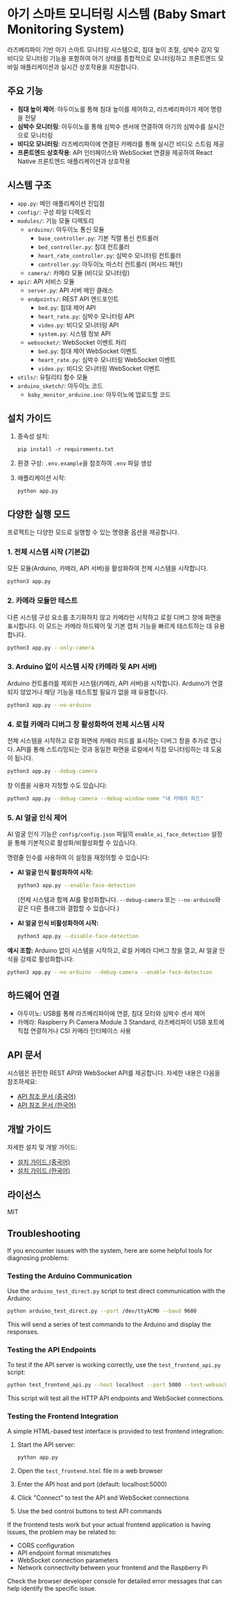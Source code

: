 # 아기 스마트 모니터링 시스템 (Baby Smart Monitoring System)

라즈베리파이 기반 아기 스마트 모니터링 시스템으로, 침대 높이 조절, 심박수 감지 및 비디오 모니터링 기능을 포함하여 아기 상태를 종합적으로 모니터링하고 프론트엔드 모바일 애플리케이션과 실시간 상호작용을 지원합니다.

## 주요 기능

- **침대 높이 제어**: 아두이노를 통해 침대 높이를 제어하고, 라즈베리파이가 제어 명령을 전달
- **심박수 모니터링**: 아두이노를 통해 심박수 센서에 연결하여 아기의 심박수를 실시간으로 모니터링
- **비디오 모니터링**: 라즈베리파이에 연결된 카메라를 통해 실시간 비디오 스트림 제공
- **프론트엔드 상호작용**: API 인터페이스와 WebSocket 연결을 제공하여 React Native 프론트엔드 애플리케이션과 상호작용

## 시스템 구조

- `app.py`: 메인 애플리케이션 진입점
- `config/`: 구성 파일 디렉토리
- `modules/`: 기능 모듈 디렉토리
  - `arduino/`: 아두이노 통신 모듈
    - `base_controller.py`: 기본 직렬 통신 컨트롤러
    - `bed_controller.py`: 침대 컨트롤러
    - `heart_rate_controller.py`: 심박수 모니터링 컨트롤러
    - `controller.py`: 아두이노 마스터 컨트롤러 (퍼사드 패턴)
  - `camera/`: 카메라 모듈 (비디오 모니터링)
- `api/`: API 서비스 모듈
  - `server.py`: API 서버 메인 클래스
  - `endpoints/`: REST API 엔드포인트
    - `bed.py`: 침대 제어 API
    - `heart_rate.py`: 심박수 모니터링 API
    - `video.py`: 비디오 모니터링 API
    - `system.py`: 시스템 정보 API
  - `websocket/`: WebSocket 이벤트 처리
    - `bed.py`: 침대 제어 WebSocket 이벤트
    - `heart_rate.py`: 심박수 모니터링 WebSocket 이벤트
    - `video.py`: 비디오 모니터링 WebSocket 이벤트
- `utils/`: 유틸리티 함수 모듈
- `arduino_sketch/`: 아두이노 코드
  - `baby_monitor_arduino.ino`: 아두이노에 업로드할 코드

## 설치 가이드

1. 종속성 설치:
   ```
   pip install -r requirements.txt
   ```

2. 환경 구성:
   `.env.example`을 참조하여 `.env` 파일 생성

3. 애플리케이션 시작:
   ```
   python app.py
   ```

## 다양한 실행 모드

프로젝트는 다양한 모드로 실행할 수 있는 명령줄 옵션을 제공합니다.

### 1. 전체 시스템 시작 (기본값)

모든 모듈(Arduino, 카메라, API 서버)을 활성화하여 전체 시스템을 시작합니다.

```bash
python3 app.py
```

### 2. 카메라 모듈만 테스트

다른 시스템 구성 요소를 초기화하지 않고 카메라만 시작하고 로컬 디버그 창에 화면을 표시합니다. 이 모드는 카메라 하드웨어 및 기본 캡처 기능을 빠르게 테스트하는 데 유용합니다.

```bash
python3 app.py --only-camera
```

### 3. Arduino 없이 시스템 시작 (카메라 및 API 서버)

Arduino 컨트롤러를 제외한 시스템(카메라, API 서버)을 시작합니다. Arduino가 연결되지 않았거나 해당 기능을 테스트할 필요가 없을 때 유용합니다.

```bash
python3 app.py --no-arduino
```

### 4. 로컬 카메라 디버그 창 활성화하여 전체 시스템 시작

전체 시스템을 시작하고 로컬 화면에 카메라 피드를 표시하는 디버그 창을 추가로 엽니다. API를 통해 스트리밍되는 것과 동일한 화면을 로컬에서 직접 모니터링하는 데 도움이 됩니다.

```bash
python3 app.py --debug-camera
```

창 이름을 사용자 지정할 수도 있습니다:
```bash
python3 app.py --debug-camera --debug-window-name "내 카메라 피드"
```

### 5. AI 얼굴 인식 제어

AI 얼굴 인식 기능은 `config/config.json` 파일의 `enable_ai_face_detection` 설정을 통해 기본적으로 활성화/비활성화할 수 있습니다.

명령줄 인수를 사용하여 이 설정을 재정의할 수 있습니다:

- **AI 얼굴 인식 활성화하여 시작:**
  ```bash
  python3 app.py --enable-face-detection
  ```
  (전체 시스템과 함께 AI를 활성화합니다. `--debug-camera` 또는 `--no-arduino`와 같은 다른 플래그와 결합할 수 있습니다.)

- **AI 얼굴 인식 비활성화하여 시작:**
  ```bash
  python3 app.py --disable-face-detection
  ```

**예시 조합:** Arduino 없이 시스템을 시작하고, 로컬 카메라 디버그 창을 열고, AI 얼굴 인식을 강제로 활성화합니다:
```bash
python3 app.py --no-arduino --debug-camera --enable-face-detection
   ```

## 하드웨어 연결

- 아두이노: USB를 통해 라즈베리파이에 연결, 침대 모터와 심박수 센서 제어
- 카메라: Raspberry Pi Camera Module 3 Standard, 라즈베리파이 USB 포트에 직접 연결하거나 CSI 카메라 인터페이스 사용

## API 문서

시스템은 완전한 REST API와 WebSocket API를 제공합니다. 자세한 내용은 다음을 참조하세요:

- [API 참조 문서 (중국어)](docs/api_reference_zh.md)
- [API 참조 문서 (한국어)](docs/api_reference_ko.md)

## 개발 가이드

자세한 설치 및 개발 가이드:

- [설치 가이드 (중국어)](docs/setup_guide_zh.md)
- [설치 가이드 (한국어)](docs/setup_guide_ko.md)

## 라이선스

MIT 

## Troubleshooting

If you encounter issues with the system, here are some helpful tools for diagnosing problems:

### Testing the Arduino Communication

Use the `arduino_test_direct.py` script to test direct communication with the Arduino:

```bash
python arduino_test_direct.py --port /dev/ttyACM0 --baud 9600
```

This will send a series of test commands to the Arduino and display the responses.

### Testing the API Endpoints

To test if the API server is working correctly, use the `test_frontend_api.py` script:

```bash
python test_frontend_api.py --host localhost --port 5000 --test-websocket
```

This script will test all the HTTP API endpoints and WebSocket connections.

### Testing the Frontend Integration

A simple HTML-based test interface is provided to test frontend integration:

1. Start the API server:
   ```bash
   python app.py
   ```

2. Open the `test_frontend.html` file in a web browser
3. Enter the API host and port (default: localhost:5000)
4. Click "Connect" to test the API and WebSocket connections
5. Use the bed control buttons to test API commands

If the frontend tests work but your actual frontend application is having issues, the problem may be related to:

- CORS configuration
- API endpoint format mismatches
- WebSocket connection parameters
- Network connectivity between your frontend and the Raspberry Pi

Check the browser developer console for detailed error messages that can help identify the specific issue. 